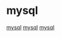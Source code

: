 # mysql

[mysql](https://github.com/rbatis/rbatis)
[mysql](https://github.com/launchbadge/sqlx)
[mysql](https://github.com/zio/zio-quill)

